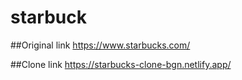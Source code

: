 # starbuck

##Original link https://www.starbucks.com/

##Clone link https://starbucks-clone-bgn.netlify.app/
